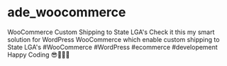 # ade_woocommerce
WooCommerce Custom Shipping to State LGA's Check it this my smart solution for WordPress WooCommerce which enable custom shipping to State LGA's  #WooCommerce #WordPress #ecommerce #developement  Happy Coding 😎🤩🥳🥰
